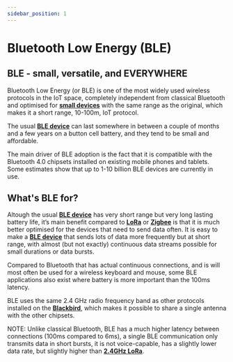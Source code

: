 ```yaml
---
sidebar_position: 1
---
```


# Bluetooth Low Energy (BLE)

## BLE - small, versatile, and EVERYWHERE
Bluetooth Low Energy (or BLE) is one of the most widely used wireless protocols in the IoT space, completely independent from classical Bluetooth and optimised for **[small devices](../Chirp-Wiki/Hardware/BLE-devices.md)** with the same range as the original, which makes it a short range, 10-100m, IoT protocol. 

The usual **[BLE device](../Chirp-Wiki/Hardware/BLE-devices.md)** can last somewhere in between a couple of months and a few years on a button cell battery, and they tend to be small and affordable. 

The main driver of BLE adoption is the fact that it is compatible with the Bluetooth 4.0 chipsets installed on existing mobile phones and tablets. Some estimates show that up to 1-10 billion BLE devices are currently in use.

## What's BLE for?

Altough the usual **[BLE device](../Chirp-Wiki/Hardware/BLE-devices.md)** has very short range but very long lasting battery life, it’s main benefit compared to **[LoRa]( ../Chirp-Wiki/IoT-Protocols/LoRa/LoRa-intro.md)** or **[Zigbee](../Chirp-Wiki/IoT-Protocols/Zigbee/Zigbee-intro.md)** is that it is much better optimised for the devices that need to send data often. It is easy to make a **[BLE device](../Chirp-Wiki/Hardware/BLE-devices.md)** that sends lots of data more frequently but at short range, with almost (but not exactly) continuous data streams possible for small durations or data bursts. 

Compared to Bluetooth that has actual continuous connections, and is will most often be used for a wireless keyboard and mouse, some BLE applications also exist where battery is more important than the 100ms latency.

BLE uses the same 2.4 GHz radio frequency band as other protocols installed on the **[Blackbird](../Chirp-Wiki/Hardware/Blackbird.md)**, which makes it possible to share a single antenna with the other chipsets.

NOTE: Unlike classical Bluetooth, BLE has a much higher latency between connections (100ms compared to 6ms), a single BLE communication only transmits data in short bursts, it is not voice-capable, has a slightly lower data rate, but slightly higher than **[2.4GHz LoRa](../Chirp-Wiki/IoT-Protocols/LoRa/Dual-band-LoRa.md)**. 

